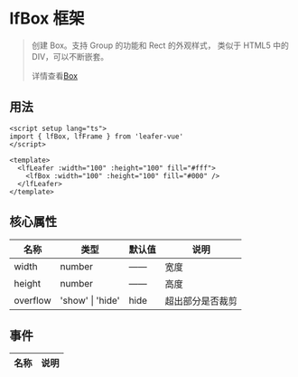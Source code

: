 # lfBox 框架
>
> 创建 Box。支持 Group 的功能和 Rect 的外观样式， 类似于 HTML5 中的 DIV，可以不断嵌套。
>
> 详情查看[Box](https://www.leaferjs.com/ui/guide/display/Box.html)
>
## 用法

```vue
<script setup lang="ts">
import { lfBox, lfFrame } from 'leafer-vue'
</script>

<template>
  <lfLeafer :width="100" :height="100" fill="#fff">
    <lfBox :width="100" :height="100" fill="#000" />
  </lfLeafer>
</template>
```

## 核心属性

| 名称 | 类型 | 默认值 | 说明 |
| --- | --- | --- | --- |
| width | number | —— | 宽度 |
| height | number | —— | 高度 |
| overflow | 'show' \| 'hide' | hide | 超出部分是否裁剪 |

## 事件

| 名称 | 说明 |
| --- | --- |
